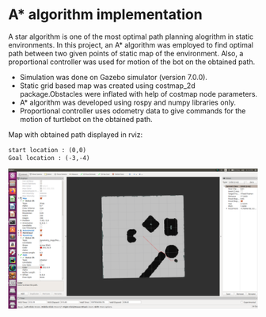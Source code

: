 
# __A* algorithm implementation__

A star algorithm is one of the most optimal path planning alogrithm in static environments.
In this project, an A* algorithm was employed to find optimal path between two given points of static map of the environment.
Also, a proportional controller was used for motion of the bot on the obtained path.

- Simulation was done on Gazebo simulator (version 7.0.0).
- Static grid based map was created using costmap_2d package.Obstacles were inflated with help of costmap node parameters.
- A* algorithm was developed using rospy and numpy libraries only.
- Proportional controller uses odometry data to give commands for the motion of turtlebot on the obtained path.

Map with obtained path displayed in rviz:

	start location : (0,0)
	Goal location : (-3,-4)

![](src/my_turtlebot/images/rviz_path.png)




 


